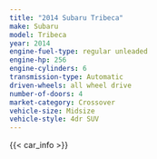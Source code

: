 ```yaml
---
title: "2014 Subaru Tribeca"
make: Subaru
model: Tribeca
year: 2014
engine-fuel-type: regular unleaded
engine-hp: 256
engine-cylinders: 6
transmission-type: Automatic
driven-wheels: all wheel drive
number-of-doors: 4
market-category: Crossover
vehicle-size: Midsize
vehicle-style: 4dr SUV
---
```


{{< car_info >}}
